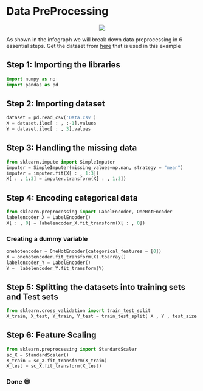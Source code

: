 # Data PreProcessing
<p align="center">
  <img src="https://github.com/Avik-Jain/100-Days-Of-ML-Code/blob/master/Info-graphs/Day%201.jpg">
</p>

As shown in the infograph we will break down data preprocessing in 6 essential steps.
Get the dataset from [here](https://github.com/Avik-Jain/100-Days-Of-ML-Code/tree/master/datasets) that is used in this example

## Step 1: Importing the libraries
```Python
import numpy as np
import pandas as pd
```
## Step 2: Importing dataset
```python
dataset = pd.read_csv('Data.csv')
X = dataset.iloc[ : , :-1].values
Y = dataset.iloc[ : , 3].values
```
## Step 3: Handling the missing data
```python
from sklearn.impute import SimpleImputer
imputer = SimpleImputer(missing_values=np.nan, strategy = "mean")
imputer = imputer.fit(X[ : , 1:3])
X[ : , 1:3] = imputer.transform(X[ : , 1:3])
```
## Step 4: Encoding categorical data
```python
from sklearn.preprocessing import LabelEncoder, OneHotEncoder
labelencoder_X = LabelEncoder()
X[ : , 0] = labelencoder_X.fit_transform(X[ : , 0])
```
### Creating a dummy variable
```python
onehotencoder = OneHotEncoder(categorical_features = [0])
X = onehotencoder.fit_transform(X).toarray()
labelencoder_Y = LabelEncoder()
Y =  labelencoder_Y.fit_transform(Y)
```
## Step 5: Splitting the datasets into training sets and Test sets 
```python
from sklearn.cross_validation import train_test_split
X_train, X_test, Y_train, Y_test = train_test_split( X , Y , test_size = 0.2, random_state = 0)
```

## Step 6: Feature Scaling
```python
from sklearn.preprocessing import StandardScaler
sc_X = StandardScaler()
X_train = sc_X.fit_transform(X_train)
X_test = sc_X.fit_transform(X_test)
```
### Done :smile:
